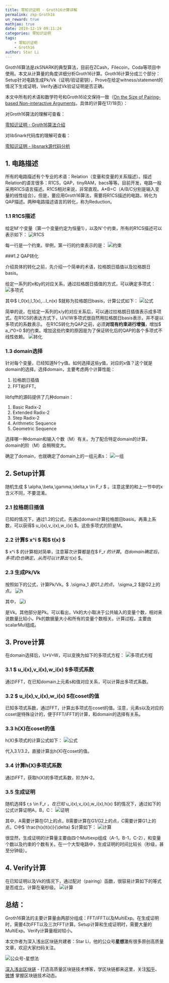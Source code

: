 ```yaml
---
title: 零知识证明 - Groth16计算详解
permalink: zkp-Groth16
un_reward: true
mathjax: true
date: 2019-12-19 09:11:24
categories: 零知识证明
tags:
    - 零知识证明
    - Groth16
author: Star Li
---
```


Groth16算法是zkSNARK的典型算法，目前在ZCash，Filecoin，Coda等项目中使用。本文从计算量的角度详细分析Groth16计算。Groth16计算分成三个部分：Setup针对电路生成Pk/Vk（证明/验证密钥），Prove在给定witness/statement的情况下生成证明，Verify通过Vk验证证明是否正确。

<!----more--->

本文中所有的术语和数学符号和Groth16论文保持一致（[On the Size of Pairing-based Non-interactive Arguments](https://eprint.iacr.org/2016/260.pdf)，具体的计算在17/18页）：

对Groth16算法的理解可查看：

[零知识证明 - Groth16算法介绍](https://learnblockchain.cn/2019/05/27/groth16/)

对libSnark代码库的理解可查看：

[零知识证明 - libsnark源代码分析](https://learnblockchain.cn/2019/08/15/libsnark-source/)

## 1. 电路描述

所有的电路描述有个专业的术语：Relation（变量和变量的关系描述）。描述Relation的语言很多：R1CS，QAP，tinyRAM，bacs等等。目前开发，电路一般采用R1CS语言描述。R1CS相对来说，非常直观。A*B=C（A/B/C分别是输入变量的线性组合）。但是，要应用Groth16算法，需要将R1CS描述的电路，转化为QAP描述。两种电路描述语言的转化，称为Reduction。

### 1.1 R1CS描述

给定M'个变量（第一个变量约定为恒量1），以及N'个约束，所有的R1CS描述可以表示如下：
![R1CS](https://img.learnblockchain.cn/2019/12/15767182331506.jpg)

每一行是一个约束。举例，第一行的约束表示的是：
![约束](https://img.learnblockchain.cn/2019/12/15767201351613.jpg)

###1.2 QAP转化

介绍具体的转化之前，先介绍一个简单的术语，拉格朗日插值以及拉格朗日basis。

给定一系列的x和y的对应关系，通过拉格朗日插值的方式，可以确定多项式：
![多项式](https://img.learnblockchain.cn/2019/12/15767211841961.jpg)

其中$ l_0(x),l_1(x),...l_n(x) $就称为拉格朗日basis，计算公式如下：
![公式](https://img.learnblockchain.cn/2019/12/15767212375102.jpg)

简单的说，在给定一系列的x/y的对应关系后，可以通过拉格朗日插值表示成多项式。在R1CS的表达方式下，U/V/W多项式很自然用拉格朗日basis表示，并不是以多项式的系数表示。
在R1CS转化为QAP之前，必须**对现有约束进行增强**，增加$ a_i*0=0 $的约束。增加这些约束的原因是为了保证转化后的QAP的各个多项式不线性依赖。
![转化](https://img.learnblockchain.cn/2019/12/15767212675254.jpg)

### 1.3 domain选择
针对每个变量，已经知道N个y值。如何选择这些y值，对应的x值？这个就是domain的选择。选择domain，主要考虑两个计算性能：
1. 拉格朗日插值 
2. FFT和iFFT。

libfqfft的源码提供了几种domain：
1. Basic Radix-2 
2. Extended Radix-2 
3. Step Radix-2 
4. Arithmetic Sequence 
5. Geometric Sequence

选择哪一种domain和输入个数（M）有关。为了配合特定domain的计算，domain的阶（M）会稍稍变大。

确定了domain，也就确定了domain上的一组元素s：
![一组](https://img.learnblockchain.cn/2019/12/15767213883884.jpg)

## 2. Setup计算
随机生成 $ \alpha,\beta,\gamma,\delta,x \in F_r $ 。注意这里的和上一节中的x含义不同，不要混淆。

### 2.1 拉格朗日插值

已知的情况下，通过1.2的公式，先通过domain计算拉格朗日basis。再乘上系数，可以获得$ u_i(x),v_i(x),w_i(x) $。这些多项式的阶是M。

### 2.2 计算$ x^i $ 和$ t(x) $

$ x^i $ 的计算相对简单，注意幂次计算都是在$ F_r $的计算。在domain确定后，多项式t也确定，从而可以计算出$ t(x) $。

### 2.3 生成Pk/Vk

按照如下的公式，计算Pk/Vk。$ .\sigma_1 $是G1上的点，$ \sigma_2 $是G2上的点。
![h](https://img.learnblockchain.cn/2019/12/15767218514113.jpg)

其中，
![i](https://img.learnblockchain.cn/2019/12/15767218630732.jpg)

是Vk。其他部分是Pk。可以看出，Vk的大小取决于公共输入的变量个数，相对来说数量比较小。Pk的数据量大小和所有的变量个数相关。计算过程，主要由scalarMul组成。

## 3. Prove计算
在domain选择后，U*V=W，可以变换为如下的多项式方程：
![多项式方程](https://img.learnblockchain.cn/2019/12/15767218954398.jpg)

### 3.1 $ u_i(x),v_i(x),w_i(x) $多项式系数
通过iFFT，在已知domain上元素s和值对应关系，可以计算出多项式系数。

### 3.2 $ u_i(x),v_i(x),w_i(x) $在coset的值
已知多项式系数，通过FFT，计算出多项式在coset的值。注意，元素s以及对应的coset是特殊设计的，便于FFT/iFFT的计算，和domain的选择有关系。

### 3.3 h(X)在coset的值
h(X)多项式的计算公式如下：
![公式](https://img.learnblockchain.cn/2019/12/15767220190023.jpg)

代入3.1/3.2，直接计算出h(X)在coset的值。

### 3.4 计算h(X)多项式系数
通过iFFT，获取h(X)的多项式系数，阶为N-2。

### 3.5 生成证明
随机选择$ r,s \in F_r $，在已知$ u_i(x),v_i(x),w_i(x),h(x) $的情况下，通过如下的公式计算证明A，B，C：
![证明](https://img.learnblockchain.cn/2019/12/15767221030541.jpg)

其中，A需要计算在G1上的点，B需要计算在G1/G2上的点，C需要计算G1上的点。C中$ \frac{h(x)t(x)}{\delta} $计算如下：
![计算](https://img.learnblockchain.cn/2019/12/15767221449716.jpg)

很显然，生成证明的计算量主要由四个Multiexp组成（A-1，B-1，C-2），和变量个数以及约束的个数有关。在一个大型电路中，生成证明的时间比较长（秒级，甚至分钟级）。

## 4. Verify计算

在已知证明以及Vk的情况下，通过配对（pairing）函数，很容易计算如下的等式是否成立。计算在毫秒级。
![计算](https://img.learnblockchain.cn/2019/12/15767221787917.jpg)

## 总结：
Groth16算法的主要计算量由两部分组成：FFT/iFFT以及MultiExp。在生成证明时，需要4次iFFT以及三次FFT计算。Setup计算和生成证明时，需要大量的MultiExp。Verify计算量相对较小。


本文作者为深入浅出区块链共建者：Star Li，他的公众号**星想法**有很多原创高质量文章，欢迎大家扫码关注。

![公众号-星想法](https://img.learnblockchain.cn/2019/15572190575887.jpg!/scale/20%)

[深入浅出区块链](https://learnblockchain.cn/) - 打造高质量区块链技术博客，学区块链都来这里，关注[知乎](https://www.zhihu.com/people/xiong-li-bing/activities)、[微博](https://weibo.com/517623789) 掌握区块链技术动态。
